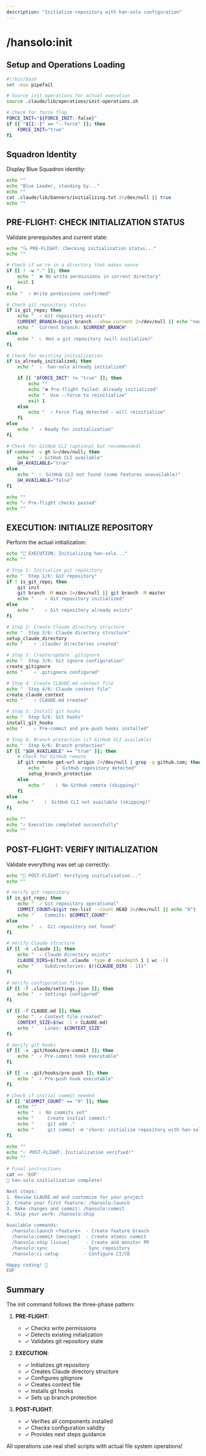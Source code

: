 ```yaml
---
description: "Initialize repository with han-solo configuration"
---
```


# /hansolo:init

## Setup and Operations Loading

```bash
#!/bin/bash
set -euo pipefail

# Source init operations for actual execution
source .claude/lib/operations/init-operations.sh

# Check for force flag
FORCE_INIT="${FORCE_INIT:-false}"
if [[ "${1:-}" == "--force" ]]; then
    FORCE_INIT="true"
fi
```

## Squadron Identity

Display Blue Squadron identity:
```bash
echo ""
echo "Blue Leader, standing by..."
echo ""
cat .claude/lib/banners/initializing.txt 2>/dev/null || true
echo ""
```

## PRE-FLIGHT: CHECK INITIALIZATION STATUS

Validate prerequisites and current state:

```bash
echo "🔍 PRE-FLIGHT: Checking initialization status..."
echo ""

# Check if we're in a directory that makes sense
if [[ ! -w "." ]]; then
    echo "  ❌ No write permissions in current directory"
    exit 1
fi
echo "  ✓ Write permissions confirmed"

# Check git repository status
if is_git_repo; then
    echo "  ✓ Git repository exists"
    CURRENT_BRANCH=$(git branch --show-current 2>/dev/null || echo "none")
    echo "  Current branch: $CURRENT_BRANCH"
else
    echo "  ℹ️  Not a git repository (will initialize)"
fi

# Check for existing initialization
if is_already_initialized; then
    echo "  ⚠️  han-solo already initialized"

    if [[ "$FORCE_INIT" != "true" ]]; then
        echo ""
        echo "❌ Pre-flight failed: Already initialized"
        echo "  Use --force to reinitialize"
        exit 1
    else
        echo "  ✓ Force flag detected - will reinitialize"
    fi
else
    echo "  ✓ Ready for initialization"
fi

# Check for GitHub CLI (optional but recommended)
if command -v gh &>/dev/null; then
    echo "  ✓ GitHub CLI available"
    GH_AVAILABLE="true"
else
    echo "  ℹ️  GitHub CLI not found (some features unavailable)"
    GH_AVAILABLE="false"
fi

echo ""
echo "✓ Pre-flight checks passed"
echo ""
```

## EXECUTION: INITIALIZE REPOSITORY

Perform the actual initialization:

```bash
echo "🚀 EXECUTION: Initializing han-solo..."
echo ""

# Step 1: Initialize git repository
echo "  Step 1/6: Git repository"
if ! is_git_repo; then
    git init
    git branch -M main 2>/dev/null || git branch -M master
    echo "    ✓ Git repository initialized"
else
    echo "    ✓ Git repository already exists"
fi

# Step 2: Create Claude directory structure
echo "  Step 2/6: Claude directory structure"
setup_claude_directory
echo "    ✓ .claude/ directories created"

# Step 3: Create/update .gitignore
echo "  Step 3/6: Git ignore configuration"
create_gitignore
echo "    ✓ .gitignore configured"

# Step 4: Create CLAUDE.md context file
echo "  Step 4/6: Claude context file"
create_claude_context
echo "    ✓ CLAUDE.md created"

# Step 5: Install git hooks
echo "  Step 5/6: Git hooks"
install_git_hooks
echo "    ✓ Pre-commit and pre-push hooks installed"

# Step 6: Branch protection (if GitHub CLI available)
echo "  Step 6/6: Branch protection"
if [[ "$GH_AVAILABLE" == "true" ]]; then
    # Check for GitHub remote
    if git remote get-url origin 2>/dev/null | grep -q github.com; then
        echo "    ℹ️  GitHub repository detected"
        setup_branch_protection
    else
        echo "    ℹ️  No GitHub remote (skipping)"
    fi
else
    echo "    ℹ️  GitHub CLI not available (skipping)"
fi

echo ""
echo "✓ Execution completed successfully"
echo ""
```

## POST-FLIGHT: VERIFY INITIALIZATION

Validate everything was set up correctly:

```bash
echo "🔄 POST-FLIGHT: Verifying initialization..."
echo ""

# Verify git repository
if is_git_repo; then
    echo "  ✓ Git repository operational"
    COMMIT_COUNT=$(git rev-list --count HEAD 2>/dev/null || echo "0")
    echo "    Commits: $COMMIT_COUNT"
else
    echo "  ⚠️  Git repository not found"
fi

# Verify Claude structure
if [[ -d .claude ]]; then
    echo "  ✓ Claude directory exists"
    CLAUDE_DIRS=$(find .claude -type d -maxdepth 1 | wc -l)
    echo "    Subdirectories: $((CLAUDE_DIRS - 1))"
fi

# Verify configuration files
if [[ -f .claude/settings.json ]]; then
    echo "  ✓ Settings configured"
fi

if [[ -f CLAUDE.md ]]; then
    echo "  ✓ Context file created"
    CONTEXT_SIZE=$(wc -l < CLAUDE.md)
    echo "    Lines: $CONTEXT_SIZE"
fi

# Verify git hooks
if [[ -x .git/hooks/pre-commit ]]; then
    echo "  ✓ Pre-commit hook executable"
fi

if [[ -x .git/hooks/pre-push ]]; then
    echo "  ✓ Pre-push hook executable"
fi

# Check if initial commit needed
if [[ "$COMMIT_COUNT" == "0" ]]; then
    echo ""
    echo "  ℹ️  No commits yet"
    echo "     Create initial commit:"
    echo "     git add ."
    echo "     git commit -m 'chore: initialize repository with han-solo'"
fi

echo ""
echo "✅ POST-FLIGHT: Initialization verified!"
echo ""

# Final instructions
cat << 'EOF'
🎉 han-solo initialization complete!

Next steps:
1. Review CLAUDE.md and customize for your project
2. Create your first feature: /hansolo:launch
3. Make changes and commit: /hansolo:commit
4. Ship your work: /hansolo:ship

Available commands:
  /hansolo:launch <feature>  - Create feature branch
  /hansolo:commit [message]  - Create atomic commit
  /hansolo:ship [issue]      - Create and monitor PR
  /hansolo:sync             - Sync repository
  /hansolo:ci-setup         - Configure CI/CD

Happy coding! 🚀
EOF
```

## Summary

The init command follows the three-phase pattern:

1. **PRE-FLIGHT**:
   - ✓ Checks write permissions
   - ✓ Detects existing initialization
   - ✓ Validates git repository state

2. **EXECUTION**:
   - ✓ Initializes git repository
   - ✓ Creates Claude directory structure
   - ✓ Configures gitignore
   - ✓ Creates context file
   - ✓ Installs git hooks
   - ✓ Sets up branch protection

3. **POST-FLIGHT**:
   - ✓ Verifies all components installed
   - ✓ Checks configuration validity
   - ✓ Provides next steps guidance

All operations use real shell scripts with actual file system operations!